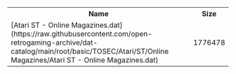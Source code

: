 <table>
<tr><th>Name</th><th>Size</th></tr>
<tr><td>
[Atari ST - Online Magazines.dat](https://raw.githubusercontent.com/open-retrogaming-archive/dat-catalog/main/root/basic/TOSEC/Atari/ST/Online Magazines/Atari ST - Online Magazines.dat)
</td><td>1776478</td></tr>
</table>
